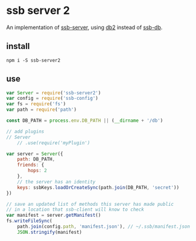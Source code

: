 # ssb server 2

An implementation of [ssb-server](https://github.com/ssbc/ssb-server), using [db2](https://github.com/ssb-ngi-pointer/ssb-db2) instead of [ssb-db](https://github.com/ssbc/ssb-db).

## install

```
npm i -S ssb-server2
```

## use

```js
var Server = require('ssb-server2')
var config = require('ssb-config')
var fs = require('fs')
var path = require('path')

const DB_PATH = process.env.DB_PATH || (__dirname + '/db')

// add plugins
// Server
    // .use(require('myPlugin')

var server = Server({
    path: DB_PATH,
    friends: {
        hops: 2
    },
    // the server has an identity
    keys: ssbKeys.loadOrCreateSync(path.join(DB_PATH, 'secret'))
})

// save an updated list of methods this server has made public
// in a location that ssb-client will know to check
var manifest = server.getManifest()
fs.writeFileSync(
    path.join(config.path, 'manifest.json'), // ~/.ssb/manifest.json
    JSON.stringify(manifest)
```
